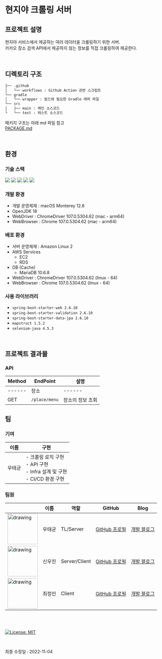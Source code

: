 # 현지야 크롤링 서버
## 프로젝트 설명
현지야 서비스에서 제공하는 여러 데이터을 크롤링하기 위한 서버.  
카카오 장소 검색 API에서 제공하지 않는 정보를 직접 크롤링하여 제공한다.

<br/>

## 디렉토리 구조
```bash
├── .github
│   └── workflows : Github Action 관련 스크립트
└── gradle
│   └── wrapper : 빌드에 필요한 Gradle 래퍼 파일
└── src
│   ├── main : 메인 소스코드
└   └── test : 테스트 소스코드
``` 
패키지 구조는 아래 md 파일 참고  
[PACKAGE.md](https://github.com/TGT-SWM/HeyLocal-Crawler/blob/main/src/PACKAGE.md)

<br/>

## 환경
### 기술 스택
<span><img src="https://img.shields.io/badge/java-007396?style=for-the-badge&logo=java&logoColor=white"></span>
<span><img src="https://img.shields.io/badge/springboot-6DB33F?style=for-the-badge&logo=springboot&logoColor=white"></span>
<span><img src="https://img.shields.io/badge/mariadb-003545?style=for-the-badge&logo=mariadb&logoColor=white"></span>
<span><img src="https://img.shields.io/badge/selenium-43B02A?style=for-the-badge&logo=selenium&logoColor=white"></span>
<span><img src="https://img.shields.io/badge/aws-232F3E?style=for-the-badge&logo=amazonaws&logoColor=white"></span>

### 개발 환경
- 개발 운영체제 : macOS Monterey 12.6
- OpenJDK 18
- WebDriver : ChromeDriver 107.0.5304.62 (mac - arm64)
- WebBrowser : Chrome 107.0.5304.62 (mac - arm64)

### 배포 환경
- 서버 운영체제 : Amazon Linux 2
- AWS Services
    - EC2
    - RDS
- DB (Cache)
    - MariaDB 10.6.8
- WebDriver : ChromeDriver 107.0.5304.62 (linux - 64)
- WebBrowser : Chrome 107.0.5304.62 (linux - 64)

### 사용 라이브러리
- `spring-boot-starter-web 2.6.10`
- `spring-boot-starter-validation 2.6.10`
- `spring-boot-starter-data-jpa 2.6.10`
- `mapstruct 1.5.2`
- `selenium-java 4.5.3`

<br/>

## 프로젝트 결과물
### API
| Method | EndPoint                                        | 설명                                                |
|--------|-------------------------------------------------|---------------------------------------------------|
| ------ | 장소                                              | ------                                            |
| GET    | `/place/menu`                                   | 장소의 정보 조회                                         |



## 팀
### 기여
|이름| 구현                                                                   |
|---|----------------------------------------------------------------------|
|우태균| - 크롤링 로직 구현 <br/> - API 구현 <br/> - Infra 설계 및 구현 <br/> - CI/CD 환경 구현 |

### 팀원
|   |이름|역할|GitHub|Blog|
|---|---|---|-----|-----|
|<img src="https://avatars.githubusercontent.com/u/76861101?v=4" alt="drawing" width="100"/>|우태균|TL/Server|[GitHub 프로필](https://github.com/TaegyunWoo)|[개발 블로그](https://taegyunwoo.github.io/)|
|<img src="https://avatars.githubusercontent.com/u/76616101?v=4" alt="drawing" width="100"/>|신우진|Server/Client|[GitHub 프로필](https://github.com/gintooooonic)|[개발 블로그](https://woodyshin.com/)|
|<img src="https://avatars.githubusercontent.com/u/37467592?v=4" alt="drawing" width="100"/>|최정인|Client|[GitHub 프로필](https://github.com/choijungp)|[개발 블로그](https://velog.io/@choijungp)|

<br/><br/>

[![License: MIT](https://img.shields.io/badge/License-MIT-yellow.svg)](https://opensource.org/licenses/MIT)

<br/>

최종 수정일 : 2022-11-04